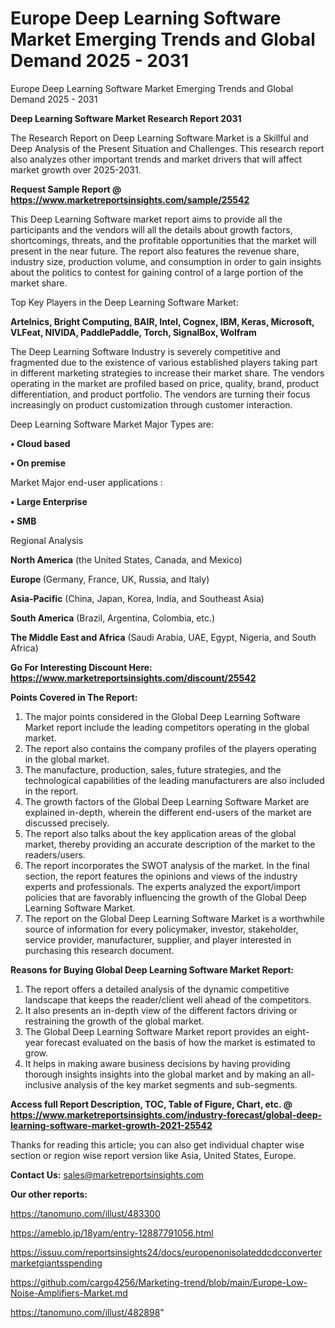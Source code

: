 # Europe Deep Learning Software Market Emerging Trends and Global Demand 2025 - 2031
Europe Deep Learning Software Market Emerging Trends and Global Demand 2025 - 2031

<strong>Deep Learning Software Market Research Report 2031</strong>

The Research Report on Deep Learning Software Market is a Skillful and Deep Analysis of the Present Situation and Challenges. This research report also analyzes other important trends and market drivers that will affect market growth over 2025-2031.

<strong>Request Sample Report @ <a href=https://www.marketreportsinsights.com/sample/25542>https://www.marketreportsinsights.com/sample/25542</a></strong>

This Deep Learning Software market report aims to provide all the participants and the vendors will all the details about growth factors, shortcomings, threats, and the profitable opportunities that the market will present in the near future. The report also features the revenue share, industry size, production volume, and consumption in order to gain insights about the politics to contest for gaining control of a large portion of the market share.

Top Key Players in the Deep Learning Software Market:

<strong>Artelnics, Bright Computing, BAIR, Intel, Cognex, IBM, Keras, Microsoft, VLFeat, NIVIDA, PaddlePaddle, Torch, SignalBox, Wolfram</strong>

The Deep Learning Software Industry is severely competitive and fragmented due to the existence of various established players taking part in different marketing strategies to increase their market share. The vendors operating in the market are profiled based on price, quality, brand, product differentiation, and product portfolio. The vendors are turning their focus increasingly on product customization through customer interaction.

Deep Learning Software Market Major Types are:

<strong>• Cloud based

• On premise</strong>

Market Major end-user applications :

<strong>• Large Enterprise

• SMB</strong>

Regional Analysis

</u><strong><b>North America</b></strong> (the United States, Canada, and Mexico)

<strong><b>Europe </b></strong>(Germany, France, UK, Russia, and Italy)

<strong><b>Asia-Pacific</b></strong> (China, Japan, Korea, India, and Southeast Asia)

<strong><b>South America</b></strong> (Brazil, Argentina, Colombia, etc.)

<strong><b>The Middle East and Africa</b></strong> (Saudi Arabia, UAE, Egypt, Nigeria, and South Africa)

<strong>Go For Interesting Discount Here: <a href=https://www.marketreportsinsights.com/discount/25542>https://www.marketreportsinsights.com/discount/25542</a></strong>

<strong>Points Covered in The Report:</strong>
<ol>
  <li>The major points considered in the Global Deep Learning Software Market report include the leading competitors operating in the global market.</li>
  <li>The report also contains the company profiles of the players operating in the global market.</li>
  <li>The manufacture, production, sales, future strategies, and the technological capabilities of the leading manufacturers are also included in the report.</li>
  <li>The growth factors of the Global Deep Learning Software Market are explained in-depth, wherein the different end-users of the market are discussed precisely.</li>
  <li>The report also talks about the key application areas of the global market, thereby providing an accurate description of the market to the readers/users.</li>
  <li>The report incorporates the SWOT analysis of the market. In the final section, the report features the opinions and views of the industry experts and professionals. The experts analyzed the export/import policies that are favorably influencing the growth of the Global Deep Learning Software Market.</li>
  <li>The report on the Global Deep Learning Software Market is a worthwhile source of information for every policymaker, investor, stakeholder, service provider, manufacturer, supplier, and player interested in purchasing this research document.</li>
</ol>
<strong>Reasons for Buying Global Deep Learning Software Market Report:</strong>

<ol>
  <li>The report offers a detailed analysis of the dynamic competitive landscape that keeps the reader/client well ahead of the competitors.</li>
  <li>It also presents an in-depth view of the different factors driving or restraining the growth of the global market.</li>
  <li>The Global Deep Learning Software Market report provides an eight-year forecast evaluated on the basis of how the market is estimated to grow.</li>
  <li>It helps in making aware business decisions by having providing thorough insights insights into the global market and by making an all-inclusive analysis of the key market segments and sub-segments.</li>
</ol>
<strong>Access full Report Description, TOC, Table of Figure, Chart, etc. @ <a href=https://www.marketreportsinsights.com/industry-forecast/global-deep-learning-software-market-growth-2021-25542>https://www.marketreportsinsights.com/industry-forecast/global-deep-learning-software-market-growth-2021-25542</a></strong>


Thanks for reading this article; you can also get individual chapter wise section or region wise report version like Asia, United States, Europe.

<strong>Contact Us:</strong>
sales@marketreportsinsights.com

<strong>Our other reports:</strong>

<a href=https://tanomuno.com/illust/483300>https://tanomuno.com/illust/483300</a>

<a href=https://ameblo.jp/18yam/entry-12887791056.html>https://ameblo.jp/18yam/entry-12887791056.html</a>

<a href=https://issuu.com/reportsinsights24/docs/europenonisolateddcdcconvertermarketgiantsspending>https://issuu.com/reportsinsights24/docs/europenonisolateddcdcconvertermarketgiantsspending</a>

<a href=https://github.com/cargo4256/Marketing-trend/blob/main/Europe-Low-Noise-Amplifiers-Market.md>https://github.com/cargo4256/Marketing-trend/blob/main/Europe-Low-Noise-Amplifiers-Market.md</a>

<a href=https://tanomuno.com/illust/482898>https://tanomuno.com/illust/482898</a>"
